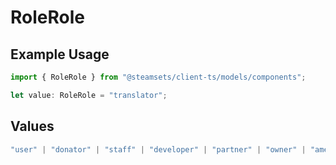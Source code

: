 # RoleRole

## Example Usage

```typescript
import { RoleRole } from "@steamsets/client-ts/models/components";

let value: RoleRole = "translator";
```

## Values

```typescript
"user" | "donator" | "staff" | "developer" | "partner" | "owner" | "amethyst" | "amber" | "emerald" | "sapphire" | "ruby" | "diamond" | "contributor" | "early_supporter" | "beta" | "translator" | "top_100" | "badge_scout"
```